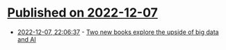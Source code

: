 # [Published on 2022-12-07](index.md)

* [2022-12-07, 22:06:37](https://news.ycombinator.com/item?id=33900995) - [Two new books explore the upside of big data and AI](https://www.economist.com/culture/2022/11/30/two-new-books-explore-the-upside-of-big-data-and-ai)
